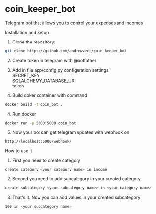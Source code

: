 # coin_keeper_bot
Telegram bot that allows you to control your expenses and incomes


Installation and Setup

1. Clone the repository:
```bash
git clone https://github.com/andrewvect/coin_keeper_bot
```
2. Create token in telegram with @botfather

3. Add in file app/config.py configuration settings<br />
   SECRET_KEY <br />
   SQLALCHEMY_DATABASE_URI <br />
   token 

5. Build doker container with command
```bash
docker build -t coin_bot .
```
4. Run docker
```bash
docker run -p 5000:5000 coin_bot
```
5. Now your bot can get telegram updates with webhook on
```bash
http://localhost:5000/webhook/  
```

How to use it

1. First you need to create category 
```bash
create category <your category name> in income 
```
2. Second you need to add subcategory in your created category
```bash
create subcategory <your subcategory name> in <your category name>
```
3. That's it. Now you can add values in your created subcategory
```bash
100 in <your subcategory name> 
```
